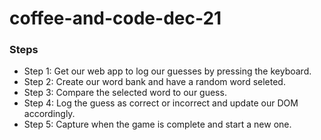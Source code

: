 # coffee-and-code-dec-21

### Steps

* Step 1: Get our web app to log our guesses by pressing the keyboard.
* Step 2: Create our word bank and have a random word seleted.
* Step 3: Compare the selected word to our guess.
* Step 4: Log the guess as correct or incorrect and update our DOM accordingly.
* Step 5: Capture when the game is complete and start a new one.